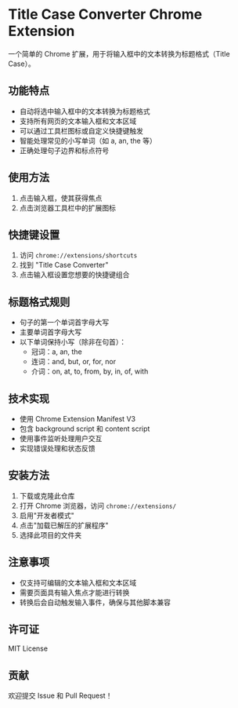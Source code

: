 # Title Case Converter Chrome Extension

一个简单的 Chrome 扩展，用于将输入框中的文本转换为标题格式（Title Case）。

## 功能特点

- 自动将选中输入框中的文本转换为标题格式
- 支持所有网页的文本输入框和文本区域
- 可以通过工具栏图标或自定义快捷键触发
- 智能处理常见的小写单词（如 a, an, the 等）
- 正确处理句子边界和标点符号

## 使用方法

1. 点击输入框，使其获得焦点
2. 点击浏览器工具栏中的扩展图标

## 快捷键设置

1. 访问 `chrome://extensions/shortcuts`
2. 找到 "Title Case Converter"
3. 点击输入框设置您想要的快捷键组合

## 标题格式规则

- 句子的第一个单词首字母大写
- 主要单词首字母大写
- 以下单词保持小写（除非在句首）：
  - 冠词：a, an, the
  - 连词：and, but, or, for, nor
  - 介词：on, at, to, from, by, in, of, with

## 技术实现

- 使用 Chrome Extension Manifest V3
- 包含 background script 和 content script
- 使用事件监听处理用户交互
- 实现错误处理和状态反馈

## 安装方法

1. 下载或克隆此仓库
2. 打开 Chrome 浏览器，访问 `chrome://extensions/`
3. 启用"开发者模式"
4. 点击"加载已解压的扩展程序"
5. 选择此项目的文件夹

## 注意事项

- 仅支持可编辑的文本输入框和文本区域
- 需要页面具有输入焦点才能进行转换
- 转换后会自动触发输入事件，确保与其他脚本兼容

## 许可证

MIT License

## 贡献

欢迎提交 Issue 和 Pull Request！